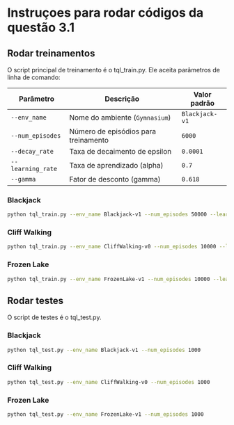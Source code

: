 # Instruçoes para rodar códigos da questão 3.1

## Rodar treinamentos

O script principal de treinamento é o tql_train.py. Ele aceita parâmetros de linha de comando:

| Parâmetro         | Descrição                            |  Valor padrão  |
| ----------------- | ------------------------------------ | ------------   |
| `--env_name`      | Nome do ambiente (`Gymnasium`)       | `Blackjack-v1` |
| `--num_episodes`  | Número de episódios para treinamento | `6000`         |
| `--decay_rate`    | Taxa de decaimento de epsilon        | `0.0001`       |
| `--learning_rate` | Taxa de aprendizado (alpha)          | `0.7`          |
| `--gamma`         | Fator de desconto (gamma)            | `0.618`        |

### Blackjack

``` bash
python tql_train.py --env_name Blackjack-v1 --num_episodes 50000 --learning_rate 0.1 --gamma 0.95
```

### Cliff Walking

``` bash
python tql_train.py --env_name CliffWalking-v0 --num_episodes 10000 --learning_rate 0.5 --gamma 0.99 --decay_rate 0.001
```

### Frozen Lake

``` bash
python tql_train.py --env_name FrozenLake-v1 --num_episodes 10000 --learning_rate 0.8 --gamma 0.95
```

## Rodar testes

O script de testes é o tql_test.py.

### Blackjack

``` bash
python tql_test.py --env_name Blackjack-v1 --num_episodes 1000
```

### Cliff Walking

``` bash
python tql_test.py --env_name CliffWalking-v0 --num_episodes 1000
```

### Frozen Lake

``` bash
python tql_test.py --env_name FrozenLake-v1 --num_episodes 1000
```
